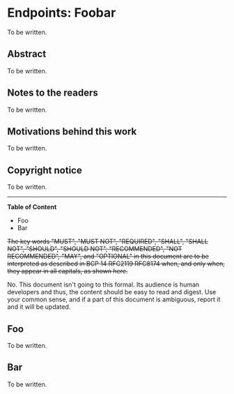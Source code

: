 # Endpoints: Foobar

To be written.

## Abstract

To be written.

## Notes to the readers

To be written.

## Motivations behind this work

To be written.

## Copyright notice

To be written.

---

**Table of Content**

- Foo
- Bar

~~The key words "MUST", "MUST NOT", "REQUIRED", "SHALL", "SHALL NOT", "SHOULD", "SHOULD NOT", "RECOMMENDED", "NOT RECOMMENDED", "MAY", and "OPTIONAL" in this document are to be interpreted as described in BCP 14 RFC2119 RFC8174 when, and only when, they appear in all capitals, as shown here.~~

No. This document isn't going to this formal. Its audience is human developers
and thus, the content should be easy to read and digest. Use your common sense,
and if a part of this document is ambiguous, report it and it will be updated.

## Foo

To be written.

## Bar

To be written.
